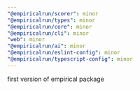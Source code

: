 ```yaml
---
"@empiricalrun/scorer": minor
"@empiricalrun/types": minor
"@empiricalrun/core": minor
"@empiricalrun/cli": minor
"web": minor
"@empiricalrun/ai": minor
"@empiricalrun/eslint-config": minor
"@empiricalrun/typescript-config": minor
---
```


first version of empirical package
